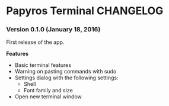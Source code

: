 Papyros Terminal CHANGELOG
==========================

### Version 0.1.0 (January 18, 2016)

First release of the app.

**Features**
 * Basic terminal features
 * Warning on pasting commands with sudo
 * Settings dialog with the following settings:
   * Shell
   * Font family and size
 * Open new terminal window
